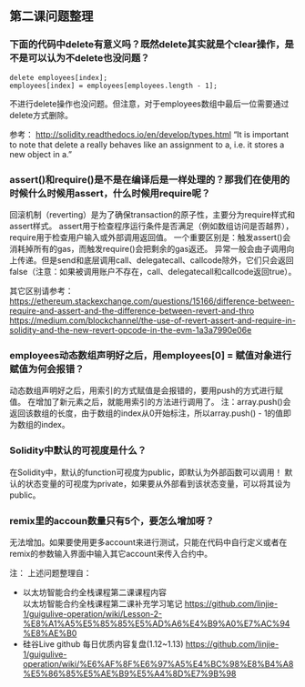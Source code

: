 ## 第二课问题整理

### 下面的代码中delete有意义吗？既然delete其实就是个clear操作，是不是可以认为不delete也没问题？
```
delete employees[index];
employees[index] = employees[employees.length - 1];
```
不进行delete操作也没问题。但注意，对于employees数组中最后一位需要通过delete方式删除。

参考：
http://solidity.readthedocs.io/en/develop/types.html
“It is important to note that delete a really behaves like an assignment to a, i.e. it stores a new object in a.”

### assert()和require()是不是在编译后是一样处理的？那我们在使用的时候什么时候用assert，什么时候用require呢？
回滚机制（reverting）是为了确保transaction的原子性，主要分为require样式和assert样式。
assert用于检查程序运行条件是否满足（例如数组访问是否越界），require用于检查用户输入或外部调用返回值。
一个重要区别是：触发assert()会消耗掉所有的gas，而触发require()会把剩余的gas返还。
异常一般会由子调用向上传递。但是send和底层调用call、delegatecall、callcode除外，它们只会返回false（注意：如果被调用账户不存在，call、delegatecall和callcode返回true）。

其它区别请参考：
https://ethereum.stackexchange.com/questions/15166/difference-between-require-and-assert-and-the-difference-between-revert-and-thro
https://medium.com/blockchannel/the-use-of-revert-assert-and-require-in-solidity-and-the-new-revert-opcode-in-the-evm-1a3a7990e06e

### employees动态数组声明好之后，用employees[0] = 赋值对象进行赋值为何会报错？
动态数组声明好之后，用索引的方式赋值是会报错的，要用push的方式进行赋值。
在增加了新元素之后，就能用索引的方法进行调用了。
注：array.push()会返回该数组的长度，由于数组的index从0开始标注，所以array.push() - 1的值即为数组的index。

### Solidity中默认的可视度是什么？	
在Solidity中，默认的function可视度为public，即默认为外部函数可以调用！
默认的状态变量的可视度为private，如果要从外部看到该状态变量，可以将其设为public。

### remix里的accoun数量只有5个，要怎么增加呀？
无法增加。如果要使用更多account来进行测试，只能在代码中自行定义或者在remix的参数输入界面中输入其它account来传入合约中。

注：
上述问题整理自：
* 以太坊智能合约全栈课程第二课课程内容		
	 以太坊智能合约全栈课程第二课补充学习笔记	https://github.com/linjie-1/guigulive-operation/wiki/Lesson-2-%E8%A1%A5%E5%85%85%E5%AD%A6%E4%B9%A0%E7%AC%94%E8%AE%B0
* 硅谷Live github 每日优质内容复盘(1.12~1.13) https://github.com/linjie-1/guigulive-operation/wiki/%E6%AF%8F%E6%97%A5%E4%BC%98%E8%B4%A8%E5%86%85%E5%AE%B9%E5%A4%8D%E7%9B%98
